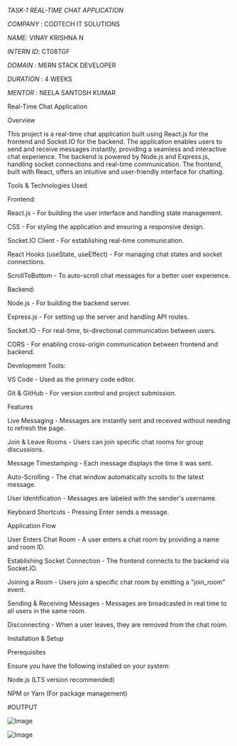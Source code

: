 *TASK-1  REAL-TIME CHAT APPLICATION*

*COMPANY* : CODTECH IT SOLUTIONS

*NAME*: VINAY KRISHNA N 

*INTERN ID*: CT08TGF

*DOMAIN* : MERN STACK DEVELOPER

*DURATION* : 4 WEEKS

*MENTOR* : NEELA SANTOSH KUMAR

Real-Time Chat Application

Overview

This project is a real-time chat application built using React.js for the frontend and Socket.IO for the backend. The application enables users to send and receive messages instantly, providing a seamless and interactive chat experience. The backend is powered by Node.js and Express.js, handling socket connections and real-time communication. The frontend, built with React, offers an intuitive and user-friendly interface for chatting.

Tools & Technologies Used

Frontend:

React.js - For building the user interface and handling state management.

CSS - For styling the application and ensuring a responsive design.

Socket.IO Client - For establishing real-time communication.

React Hooks (useState, useEffect) - For managing chat states and socket connections.

ScrollToBottom - To auto-scroll chat messages for a better user experience.

Backend:

Node.js - For building the backend server.

Express.js - For setting up the server and handling API routes.

Socket.IO - For real-time, bi-directional communication between users.

CORS - For enabling cross-origin communication between frontend and backend.

Development Tools:

VS Code - Used as the primary code editor.

Git & GitHub - For version control and project submission.

Features

Live Messaging - Messages are instantly sent and received without needing to refresh the page.

Join & Leave Rooms - Users can join specific chat rooms for group discussions.

Message Timestamping - Each message displays the time it was sent.

Auto-Scrolling - The chat window automatically scrolls to the latest message.

User Identification - Messages are labeled with the sender's username.

Keyboard Shortcuts - Pressing Enter sends a message.

Application Flow

User Enters Chat Room - A user enters a chat room by providing a name and room ID.

Establishing Socket Connection - The frontend connects to the backend via Socket.IO.

Joining a Room - Users join a specific chat room by emitting a "join_room" event.

Sending & Receiving Messages - Messages are broadcasted in real time to all users in the same room.

Disconnecting - When a user leaves, they are removed from the chat room.

Installation & Setup

Prerequisites

Ensure you have the following installed on your system:

Node.js (LTS version recommended)

NPM or Yarn (For package management)

#OUTPUT

![Image](https://github.com/user-attachments/assets/e892df29-3cfe-4497-8af3-145adceb5c37)

![Image](https://github.com/user-attachments/assets/b18faa5b-9ee2-4449-87d3-08d95bfc7ba5)
